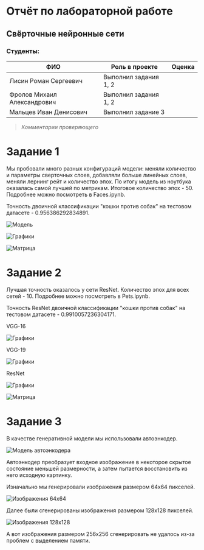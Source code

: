 # Отчёт по лабораторной работе
## Свёрточные нейронные сети

### Студенты: 

| ФИО       | Роль в проекте                     | Оценка       |
|-----------|------------------------------------|--------------|
| Лисин Роман Сергеевич | Выполнил задания 1, 2 |          |
| Фролов Михаил Александрович | Выполнил задания 1, 2 |       |
| Мальцев Иван Денисович | Выполнил задание 3 |      |

> *Комментарии проверяющего*

# Задание 1

Мы пробовали много разных конфигураций модели: меняли количество и параметры сверточных слоев, добавляли больше линейных слоев, меняли лернинг рейт и количество эпох. По итогу модель из ноутбука оказалась самой лучшей по метрикам. 
Итоговое количество эпох - 50.  Подробнее можно посмотреть в Faces.ipynb.

Точность двоичной классификации "кошки против собак" на тестовом датасете - 0.956386292834891.

![Модель](images/1_model.png)

![Графики](images/1_graphics.png)

![Матрица](images/1_conf_matrix.png)


# Задание 2

Лучшая точность оказалось у сети ResNet. Количество эпох для всех сетей - 10. Подробнее можно посмотреть в Pets.ipynb.

Точность ResNet двоичной классификации "кошки против собак" на тестовом датасете - 0.9910057236304171.

VGG-16

![Графики](images/vgg16.png)

VGG-19

![Графики](images/vgg19.png)

ResNet

![Графики](images/resnet_gg.png)

![Матрица](images/2_conf_matrix.png)

# Задание 3

В качестве генеративной модели мы использовали автоэнкодер.

![Модель автоэнкодера](images/Autoencoder.png)

Автоэнкодер преобразует входное изображение в некоторое скрытое состояние меньшей размерности, а затем пытается восстановить из него исходную картинку.

Изначально мы генерировали изображения размером 64x64 пикселей.

![Изображения 64x64](images/64_64pics.png)

Далее были сгенерированы изображения размером 128x128 пикселей.

![Изображения 128x128](images/128_128pics.png)

А вот изображения размером 256x256 сгенерировать не удалось из-за проблем с выделением памяти.
